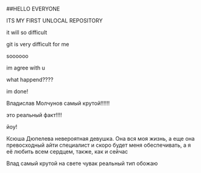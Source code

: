##HELLO EVERYONE

ITS MY FIRST UNLOCAL REPOSITORY

it will so difficult



git is very difficult for me

soooooo

im agree with u



what happend????

im done!


Владислав Молчунов самый крутой!!!!!!


это реальный факт!!!!

йоу!

Ксюша Дюпелева невероятная девушка. Она вся моя жизнь, а еще она превосходный айти специалист и скоро будет меня обеспечивать, а я её любить всем сердцем, также, как и сейчас

Влад самый крутой на свете чувак реальный тип обожаю
